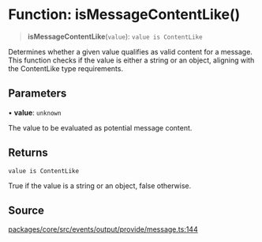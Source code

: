 # Function: isMessageContentLike()

> **isMessageContentLike**(`value`): `value is ContentLike`

Determines whether a given value qualifies as valid content for a message.
This function checks if the value is either a string or an object, aligning with the ContentLike type requirements.

## Parameters

• **value**: `unknown`

The value to be evaluated as potential message content.

## Returns

`value is ContentLike`

True if the value is a string or an object, false otherwise.

## Source

[packages/core/src/events/output/provide/message.ts:144](https://github.com/VictorS67/encre/blob/c09849eb59af073bf23be826a912f2ba4f635f93/packages/core/src/events/output/provide/message.ts#L144)
